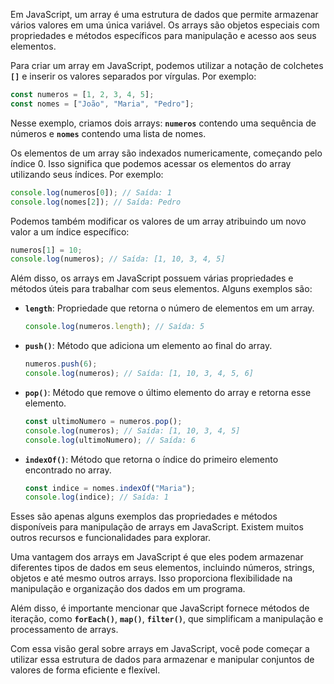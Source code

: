Em JavaScript, um array é uma estrutura de dados que permite armazenar vários valores em uma única variável. Os arrays são objetos especiais com propriedades e métodos específicos para manipulação e acesso aos seus elementos.

Para criar um array em JavaScript, podemos utilizar a notação de colchetes **`[]`** e inserir os valores separados por vírgulas. Por exemplo:

```javascript
const numeros = [1, 2, 3, 4, 5];
const nomes = ["João", "Maria", "Pedro"];
```

Nesse exemplo, criamos dois arrays: **`numeros`** contendo uma sequência de números e **`nomes`** contendo uma lista de nomes.

Os elementos de um array são indexados numericamente, começando pelo índice 0. Isso significa que podemos acessar os elementos do array utilizando seus índices. Por exemplo:

```javascript
console.log(numeros[0]); // Saída: 1
console.log(nomes[2]); // Saída: Pedro
```

Podemos também modificar os valores de um array atribuindo um novo valor a um índice específico:

```javascript
numeros[1] = 10;
console.log(numeros); // Saída: [1, 10, 3, 4, 5]
```

Além disso, os arrays em JavaScript possuem várias propriedades e métodos úteis para trabalhar com seus elementos. Alguns exemplos são:

- **`length`**: Propriedade que retorna o número de elementos em um array.
    
    ```javascript
    console.log(numeros.length); // Saída: 5
    ```
    
- **`push()`**: Método que adiciona um elemento ao final do array.
    
    ```javascript
    numeros.push(6);
    console.log(numeros); // Saída: [1, 10, 3, 4, 5, 6]
    ```
    
- **`pop()`**: Método que remove o último elemento do array e retorna esse elemento.
    
    ```javascript
    const ultimoNumero = numeros.pop();
    console.log(numeros); // Saída: [1, 10, 3, 4, 5]
    console.log(ultimoNumero); // Saída: 6
    ```
    
- **`indexOf()`**: Método que retorna o índice do primeiro elemento encontrado no array.
    
    ```javascript
    const indice = nomes.indexOf("Maria");
    console.log(indice); // Saída: 1
    ```
    

Esses são apenas alguns exemplos das propriedades e métodos disponíveis para manipulação de arrays em JavaScript. Existem muitos outros recursos e funcionalidades para explorar.

Uma vantagem dos arrays em JavaScript é que eles podem armazenar diferentes tipos de dados em seus elementos, incluindo números, strings, objetos e até mesmo outros arrays. Isso proporciona flexibilidade na manipulação e organização dos dados em um programa.

Além disso, é importante mencionar que JavaScript fornece métodos de iteração, como **`forEach()`**, **`map()`**, **`filter()`**, que simplificam a manipulação e processamento de arrays.

Com essa visão geral sobre arrays em JavaScript, você pode começar a utilizar essa estrutura de dados para armazenar e manipular conjuntos de valores de forma eficiente e flexível.